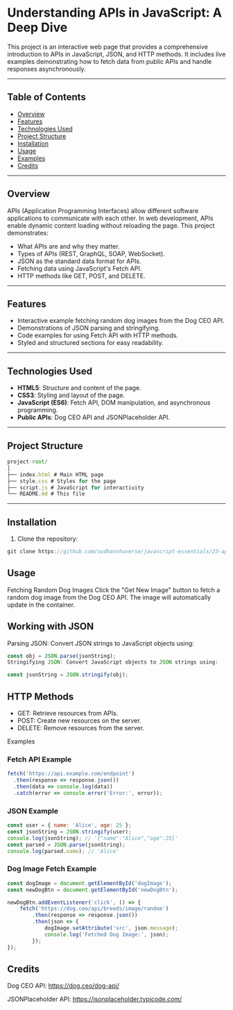 # Understanding APIs in JavaScript: A Deep Dive

This project is an interactive web page that provides a comprehensive introduction to APIs in JavaScript, JSON, and HTTP methods. It includes live examples demonstrating how to fetch data from public APIs and handle responses asynchronously.

---

## Table of Contents

- [Overview](#overview)
- [Features](#features)
- [Technologies Used](#technologies-used)
- [Project Structure](#project-structure)
- [Installation](#installation)
- [Usage](#usage)
- [Examples](#examples)
- [Credits](#credits)

---

## Overview

APIs (Application Programming Interfaces) allow different software applications to communicate with each other. In web development, APIs enable dynamic content loading without reloading the page. This project demonstrates:

- What APIs are and why they matter.
- Types of APIs (REST, GraphQL, SOAP, WebSocket).
- JSON as the standard data format for APIs.
- Fetching data using JavaScript's Fetch API.
- HTTP methods like GET, POST, and DELETE.

---

## Features

- Interactive example fetching random dog images from the Dog CEO API.
- Demonstrations of JSON parsing and stringifying.
- Code examples for using Fetch API with HTTP methods.
- Styled and structured sections for easy readability.

---

## Technologies Used

- **HTML5**: Structure and content of the page.
- **CSS3**: Styling and layout of the page.
- **JavaScript (ES6)**: Fetch API, DOM manipulation, and asynchronous programming.
- **Public APIs**: Dog CEO API and JSONPlaceholder API.

---

## Project Structure
```js
project-root/
│
├── index.html # Main HTML page
├── style.css # Styles for the page
├── script.js # JavaScript for interactivity
└── README.md # This file
```
---

## Installation

1. Clone the repository:
```js
git clone https://github.com/sudhanshuverse/javascript-essentials/23-api.git
```


## Usage
Fetching Random Dog Images
Click the "Get New Image" button to fetch a random dog image from the Dog CEO API. The image will automatically update in the container.

## Working with JSON
Parsing JSON: Convert JSON strings to JavaScript objects using:

```js
const obj = JSON.parse(jsonString);
Stringifying JSON: Convert JavaScript objects to JSON strings using:
```

```js
const jsonString = JSON.stringify(obj);
```

## HTTP Methods
- GET: Retrieve resources from APIs.
- POST: Create new resources on the server.
- DELETE: Remove resources from the server.

Examples
### Fetch API Example
```js
fetch('https://api.example.com/endpoint')
  .then(response => response.json())
  .then(data => console.log(data))
  .catch(error => console.error('Error:', error));
```

### JSON Example
```js
const user = { name: 'Alice', age: 25 };
const jsonString = JSON.stringify(user);
console.log(jsonString); // '{"name":"Alice","age":25}'
const parsed = JSON.parse(jsonString);
console.log(parsed.name); // 'Alice'
```

### Dog Image Fetch Example
```js
const dogImage = document.getElementById('dogImage');
const newDogBtn = document.getElementById('newDogBtn');

newDogBtn.addEventListener('click', () => {
    fetch('https://dog.ceo/api/breeds/image/random')
        .then(response => response.json())
        .then(json => {
            dogImage.setAttribute('src', json.message);
            console.log('Fetched Dog Image:', json);
        });
});
```

## Credits
Dog CEO API: https://dog.ceo/dog-api/

JSONPlaceholder API: https://jsonplaceholder.typicode.com/

